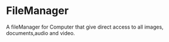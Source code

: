 # FileManager
A fileManager for Computer that give direct access to all images, documents,audio and video.
